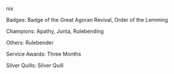 nix

Badges: Badge of the Great Agoran Revival, Order of the Lemming

Champions: Apathy, Junta, Rulebending

Others: Rulebender

Service Awards: Three Months

Silver Quills: Silver Quill



